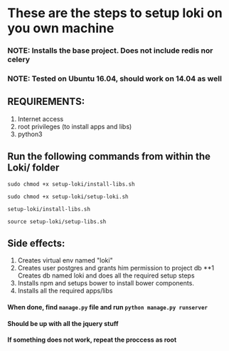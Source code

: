 # These are the steps to setup loki on you own machine
### NOTE: Installs the base project. Does not include redis nor celery
### NOTE: Tested on **Ubuntu 16.04**, should work on **14.04** as well

## REQUIREMENTS:
1. Internet access
2. root privileges (to install apps and libs)
3. python3

## Run the following commands from within the Loki/ folder
`sudo chmod +x setup-loki/install-libs.sh`

`sudo chmod +x setup-loki/setup-loki.sh`

`setup-loki/install-libs.sh`

`source setup-loki/setup-libs.sh`

## Side effects:
1. Creates virtual env named "loki"
2. Creates user postgres and grants him permission to project db
**1 Creates db named loki and does all the required setup steps
3. Installs npm and setups bower to install bower components.
4. Installs all the required apps/libs

#### When done, find `manage.py` file and run `python manage.py runserver`
####  Should be up with all the jquery stuff

#### If something does not work, repeat the proccess as root
